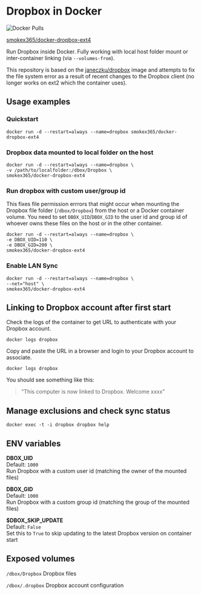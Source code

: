 # Dropbox in Docker

![Docker Pulls](https://img.shields.io/docker/pulls/smokex365/docker-dropbox-ext4.svg?maxAge=2592000)

[smokex365/docker-dropbox-ext4](https://hub.docker.com/r/smokex365/docker-dropbox-ext4)

[hub]: https://hub.docker.com/r/smokex365/docker-dropbox-ext4/

Run Dropbox inside Docker. Fully working with local host folder mount or inter-container linking (via `--volumes-from`).

This repository is based on the [janeczku/dropbox](https://registry.hub.docker.com/u/janeczku/dropbox/) image and attempts to fix the file system error as a result of recent changes to the Dropbox client (no longer works on ext2 which the container uses).

## Usage examples

### Quickstart

    docker run -d --restart=always --name=dropbox smokex365/docker-dropbox-ext4

### Dropbox data mounted to local folder on the host

    docker run -d --restart=always --name=dropbox \
    -v /path/to/localfolder:/dbox/Dropbox \
    smokex365/docker-dropbox-ext4

### Run dropbox with custom user/group id
This fixes file permission errrors that might occur when mounting the Dropbox file folder (`/dbox/Dropbox`) from the host or a Docker container volume. You need to set `DBOX_UID`/`DBOX_GID` to the user id and group id of whoever owns these files on the host or in the other container.

    docker run -d --restart=always --name=dropbox \
    -e DBOX_UID=110 \
    -e DBOX_GID=200 \
    smokex365/docker-dropbox-ext4

### Enable LAN Sync

    docker run -d --restart=always --name=dropbox \
    --net="host" \
    smokex365/docker-dropbox-ext4

## Linking to Dropbox account after first start

Check the logs of the container to get URL to authenticate with your Dropbox account.

    docker logs dropbox

Copy and paste the URL in a browser and login to your Dropbox account to associate.

    docker logs dropbox

You should see something like this:

> "This computer is now linked to Dropbox. Welcome xxxx"

## Manage exclusions and check sync status

    docker exec -t -i dropbox dropbox help

## ENV variables

**DBOX_UID**  
Default: `1000`  
Run Dropbox with a custom user id (matching the owner of the mounted files)

**DBOX_GID**  
Default: `1000`  
Run Dropbox with a custom group id (matching the group of the mounted files)

**$DBOX_SKIP_UPDATE**  
Default: `False`  
Set this to `True` to skip updating to the latest Dropbox version on container start


## Exposed volumes

`/dbox/Dropbox`
Dropbox files

`/dbox/.dropbox`
Dropbox account configuration

